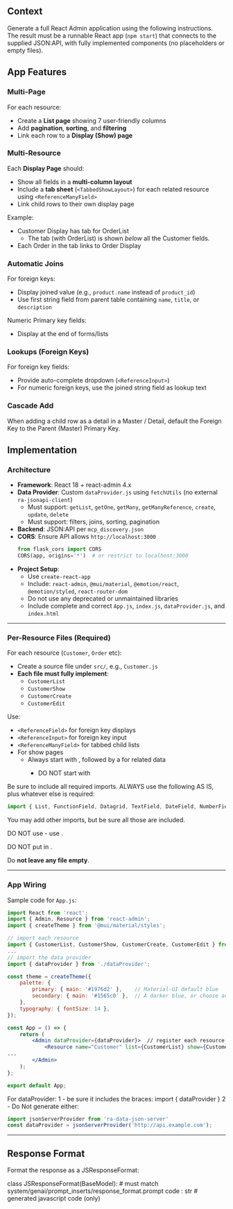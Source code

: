 ## Context

Generate a full React Admin application using the following instructions.  
The result must be a runnable React app (`npm start`) that connects to the supplied JSON:API, with fully implemented components (no placeholders or empty files).

## App Features

### Multi-Page

For each resource:
- Create a **List page** showing 7 user-friendly columns
- Add **pagination**, **sorting**, and **filtering**
- Link each row to a **Display (Show) page**

### Multi-Resource

Each **Display Page** should:
- Show all fields in a **multi-column layout**
- Include a **tab sheet** (`<TabbedShowLayout>`) for each related resource using `<ReferenceManyField>`
- Link child rows to their own display page

Example:  
- Customer Display has tab for OrderList 
  - The tab (with OrderList) is shown *below* all the Customer fields.
- Each Order in the tab links to Order Display

### Automatic Joins

For foreign keys:
- Display joined value (e.g., `product.name` instead of `product_id`)
- Use first string field from parent table containing `name`, `title`, or `description`

Numeric Primary key fields:
- Display at the end of forms/lists

### Lookups (Foreign Keys)

For foreign key fields:
- Provide auto-complete dropdown (`<ReferenceInput>`)
- For numeric foreign keys, use the joined string field as lookup text

### Cascade Add

When adding a child row as a detail in a Master / Detail,
default the Foreign Key to the Parent (Master) Primary Key.

## Implementation


### Architecture

- **Framework**: React 18 + react-admin 4.x
- **Data Provider**: Custom `dataProvider.js` using `fetchUtils` (no external `ra-jsonapi-client`)
  - Must support: `getList`, `getOne`, `getMany`, `getManyReference`, `create`, `update`, `delete`
  - Must support: filters, joins, sorting, pagination
- **Backend**: JSON:API per `mcp_discovery.json`
- **CORS**: Ensure API allows `http://localhost:3000`
  ```py
  from flask_cors import CORS  
  CORS(app, origins='*')  # or restrict to localhost:3000
  ```
- **Project Setup**:
  - Use `create-react-app`
  - Include: `react-admin`, `@mui/material`, `@emotion/react`, `@emotion/styled`, `react-router-dom`
  - Do not use any deprecated or unmaintained libraries
  - Include complete and correct `App.js`, `index.js`, `dataProvider.js`, and `index.html`

---

### Per-Resource Files (Required)

For each resource (`Customer`, `Order` etc):
- Create a source file under `src/`, e.g., `Customer.js`
- **Each file must fully implement**:
  - `CustomerList`
  - `CustomerShow`
  - `CustomerCreate`
  - `CustomerEdit`

Use:
- `<ReferenceField>` for foreign key displays
- `<ReferenceInput>` for foreign key input
- `<ReferenceManyField>` for tabbed child lists
- For show pages
  - Always start with <SimpleShowLayout>, followed by a <TabbedShowLayout> for related data
    - DO NOT start with <TabbedShowLayout>

Be sure to include all required imports.  ALWAYS use the following AS IS, plus whatever else is required:

```jsx
import { List, FunctionField, Datagrid, TextField, DateField, NumberField, ReferenceField, ReferenceManyField, Show, TabbedShowLayout, Tab, SimpleShowLayout, TextInput, NumberInput, DateTimeInput, ReferenceInput, SelectInput, Create, SimpleForm, Edit, Filter, Pagination, BooleanField, BooleanInput } from 'react-admin';
```
You may add other imports, but be sure all those are included.

DO NOT use <EmailInput> - use <TextInput>.

DO NOT put <ReferenceField> in <Datagrid>.

Do **not leave any file empty**.

---

### App Wiring

Sample code for `App.js`:


```jsx
import React from 'react';
import { Admin, Resource } from 'react-admin';
import { createTheme } from '@mui/material/styles';

// import each resource
import { CustomerList, CustomerShow, CustomerCreate, CustomerEdit } from './Customer';
...
// import the data provider
import { dataProvider } from './dataProvider';

const theme = createTheme({
    palette: {
        primary: { main: '#1976d2' },    // Material-UI default blue
        secondary: { main: '#1565c0' },  // A darker blue, or choose another color
    },
    typography: { fontSize: 14 },
});

const App = () => {
    return (
        <Admin dataProvider={dataProvider}>  // register each resource...
            <Resource name="Customer" list={CustomerList} show={CustomerShow} edit={CustomerEdit} create={CustomerCreate} />
...
        </Admin>
    );
};

export default App;
```

For dataProvider:
1 - be sure it includes the braces: import { dataProvider }
2 - Do Not generate either:
```jsx
import jsonServerProvider from 'ra-data-json-server'
const dataProvider = jsonServerProvider('http://api.example.com');
```

---

## Response Format

Format the response as a JSResponseFormat:

class JSResponseFormat(BaseModel):  # must match system/genai/prompt_inserts/response_format.prompt
    code : str # generated javascript code (only)
